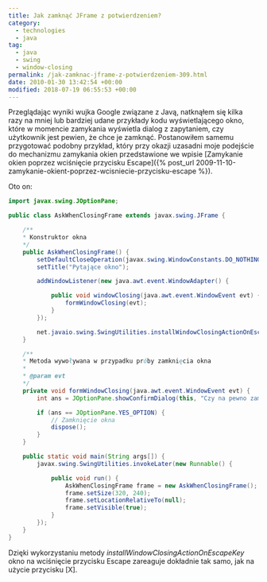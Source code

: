 ```yaml
---
title: Jak zamknąć JFrame z potwierdzeniem?
category:
  - technologies
  - java
tag:
  - java
  - swing
  - window-closing
permalink: /jak-zamknac-jframe-z-potwierdzeniem-309.html
date: 2010-01-30 13:42:54 +00:00
modified: 2018-07-19 06:55:53 +00:00
---
```



Przeglądając wyniki wujka Google związane z Javą, natknąłem się kilka razy na mniej lub bardziej udane przykłady kodu wyświetlającego okno, które w momencie zamykania wyświetla dialog z zapytaniem, czy użytkownik jest pewien, że chce je zamknąć. Postanowiłem samemu przygotować podobny przykład, który przy okazji uzasadni moje podejście do mechanizmu zamykania okien przedstawione we wpisie [Zamykanie okien poprzez wciśnięcie przycisku Escape]({% post_url 2009-11-10-zamykanie-okient-poprzez-wcisniecie-przycisku-escape %}).

<!--more-->

Oto on:

```java
import javax.swing.JOptionPane;

public class AskWhenClosingFrame extends javax.swing.JFrame {

    /**
    * Konstruktor okna
    */
    public AskWhenClosingFrame() {
        setDefaultCloseOperation(javax.swing.WindowConstants.DO_NOTHING_ON_CLOSE);
        setTitle("Pytające okno");

        addWindowListener(new java.awt.event.WindowAdapter() {

            public void windowClosing(java.awt.event.WindowEvent evt) {
                formWindowClosing(evt);
            }
        });

        net.javaio.swing.SwingUtilities.installWindowClosingActionOnEscapeKey(this);
    }

    /**
    * Metoda wywoływana w przypadku próby zamknięcia okna
    *
    * @param evt
    */
    private void formWindowClosing(java.awt.event.WindowEvent evt) {
        int ans = JOptionPane.showConfirmDialog(this, "Czy na pewno zamknąć to okno?", "Pytanie?", JOptionPane.YES_NO_OPTION, JOptionPane.QUESTION_MESSAGE);

        if (ans == JOptionPane.YES_OPTION) {
            // Zamknięcie okna
            dispose();
        }
    }

    public static void main(String args[]) {
        javax.swing.SwingUtilities.invokeLater(new Runnable() {

            public void run() {
                AskWhenClosingFrame frame = new AskWhenClosingFrame();
                frame.setSize(320, 240);
                frame.setLocationRelativeTo(null);
                frame.setVisible(true);
            }
        });
    }
}
```

Dzięki wykorzystaniu metody *installWindowClosingActionOnEscapeKey* okno na wciśnięcie przycisku Escape zareaguje dokładnie tak samo, jak na użycie przycisku [X].
